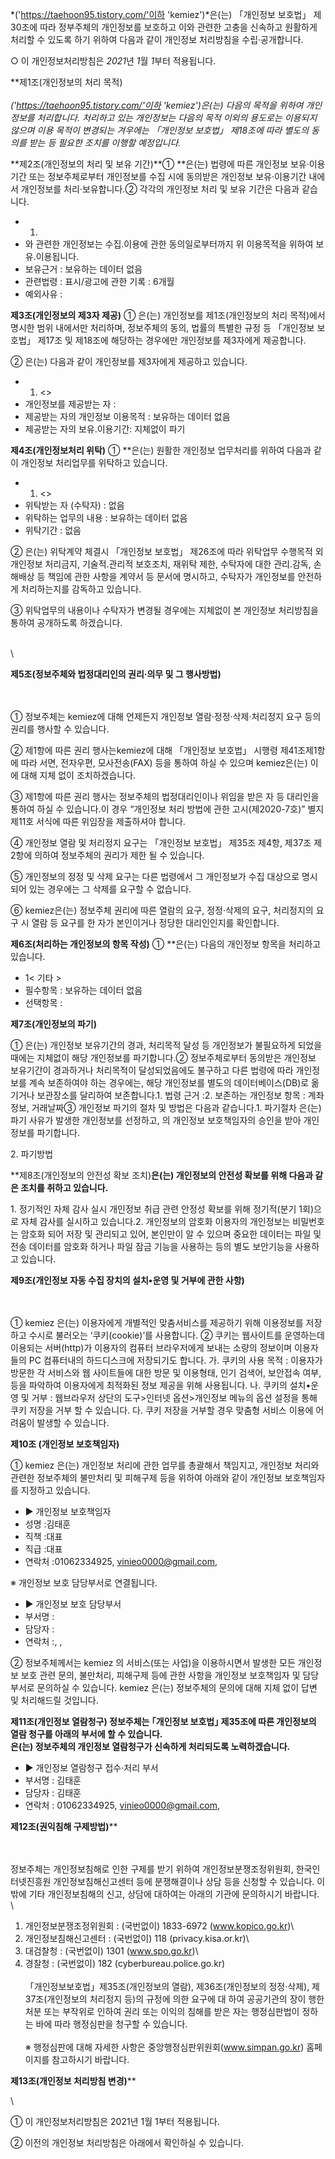 *('https://taehoon95.tistory.com/'이하 'kemiez')*은(는) 「개인정보
보호법」 제30조에 따라 정부주체의 개인정보를 보호하고 이와 관련한 고충을
신속하고 원활하게 처리할 수 있도록 하기 위하여 다음과 같이 개인정보
처리방침을 수립·공개합니다.

○ 이 개인정보처리방침은 *2021*년 *1*월 *1*부터 적용됩니다.

**제1조(개인정보의 처리 목적)\
\
*('https://taehoon95.tistory.com/'이하 'kemiez')*은(는) 다음의 목적을
위하여 개인정보를 처리합니다. 처리하고 있는 개인정보는 다음의 목적
이외의 용도로는 이용되지 않으며 이용 목적이 변경되는 겨우에는 「개인정보
보호법」 제18조에 따라 별도의 동의를 받는 등 필요한 조치를 이행할
예정입니다.**

**제2조(개인정보의 처리 및 보유 기간)**① **은(는) 법령에 따른 개인정보
보유·이용기간 또는 정보주체로부터 개인정보를 수집 시에 동의받은 개인정보
보유·이용기간 내에서 개인정보를 처리·보유합니다.② 각각의 개인정보 처리
및 보유 기간은 다음과 같습니다.

-   1.
-   와 관련한 개인정보는 수집.이용에 관한 동의일로부터까지 위 이용목적을
    위하여 보유.이용됩니다.
-   보유근거 : 보유하는 데이터 없음
-   관련법령 : 표시/광고에 관한 기록 : 6개월
-   예외사유 :

**제3조(개인정보의 제3자 제공)** ① 은(는) 개인정보를 제1조(개인정보의
처리 목적)에서 명시한 범위 내에서만 처리하며, 정보주체의 동의, 법률의
특별한 규정 등 「개인정보 보호법」 제17조 및 제18조에 해당하는 경우에만
개인정보를 제3자에게 제공합니다.

② 은(는) 다음과 같이 개인정보를 제3자에게 제공하고 있습니다.

-   1. \<\>
-   개인정보를 제공받는 자 :
-   제공받는 자의 개인정보 이용목적 : 보유하는 데이터 없음
-   제공받는 자의 보유.이용기간: 지체없이 파기

**제4조(개인정보처리 위탁)** ① **은(는) 원활한 개인정보 업무처리를
위하여 다음과 같이 개인정보 처리업무를 위탁하고 있습니다.

-   1. \<\>
-   위탁받는 자 (수탁자) : 없음
-   위탁하는 업무의 내용 : 보유하는 데이터 없음
-   위탁기간 : 없음

② 은(는) 위탁계약 체결시 「개인정보 보호법」 제26조에 따라 위탁업무
수행목적 외 개인정보 처리금지, 기술적․관리적 보호조치, 재위탁 제한,
수탁자에 대한 관리․감독, 손해배상 등 책임에 관한 사항을 계약서 등 문서에
명시하고, 수탁자가 개인정보를 안전하게 처리하는지를 감독하고 있습니다.

③ 위탁업무의 내용이나 수탁자가 변경될 경우에는 지체없이 본 개인정보
처리방침을 통하여 공개하도록 하겠습니다.

\
\

**제5조(정보주체와 법정대리인의 권리·의무 및 그 행사방법)**

\
\
① 정보주체는 kemiez에 대해 언제든지 개인정보 열람·정정·삭제·처리정지
요구 등의 권리를 행사할 수 있습니다.

② 제1항에 따른 권리 행사는kemiez에 대해 「개인정보 보호법」 시행령
제41조제1항에 따라 서면, 전자우편, 모사전송(FAX) 등을 통하여 하실 수
있으며 kemiez은(는) 이에 대해 지체 없이 조치하겠습니다.

③ 제1항에 따른 권리 행사는 정보주체의 법정대리인이나 위임을 받은 자 등
대리인을 통하여 하실 수 있습니다.이 경우 “개인정보 처리 방법에 관한
고시(제2020-7호)” 별지 제11호 서식에 따른 위임장을 제출하셔야 합니다.

④ 개인정보 열람 및 처리정지 요구는 「개인정보 보호법」 제35조 제4항,
제37조 제2항에 의하여 정보주체의 권리가 제한 될 수 있습니다.

⑤ 개인정보의 정정 및 삭제 요구는 다른 법령에서 그 개인정보가 수집
대상으로 명시되어 있는 경우에는 그 삭제를 요구할 수 없습니다.

⑥ kemiez은(는) 정보주체 권리에 따른 열람의 요구, 정정·삭제의 요구,
처리정지의 요구 시 열람 등 요구를 한 자가 본인이거나 정당한 대리인인지를
확인합니다.

**제6조(처리하는 개인정보의 항목 작성)** ① **은(는) 다음의 개인정보
항목을 처리하고 있습니다.

-   1\< 기타 \>
-   필수항목 : 보유하는 데이터 없음
-   선택항목 :

**제7조(개인정보의 파기)**

① 은(는) 개인정보 보유기간의 경과, 처리목적 달성 등 개인정보가
불필요하게 되었을 때에는 지체없이 해당 개인정보를 파기합니다.②
정보주체로부터 동의받은 개인정보 보유기간이 경과하거나 처리목적이
달성되었음에도 불구하고 다른 법령에 따라 개인정보를 계속 보존하여야 하는
경우에는, 해당 개인정보를 별도의 데이터베이스(DB)로 옮기거나 보관장소를
달리하여 보존합니다.1. 법령 근거 :2. 보존하는 개인정보 항목 : 계좌정보,
거래날짜③ 개인정보 파기의 절차 및 방법은 다음과 같습니다.1. 파기절차
은(는) 파기 사유가 발생한 개인정보를 선정하고, 의 개인정보 보호책임자의
승인을 받아 개인정보를 파기합니다.

​2. 파기방법

**제8조(개인정보의 안전성 확보 조치)**은(는) 개인정보의 안전성 확보를
위해 다음과 같은 조치를 취하고 있습니다.**

​1. 정기적인 자체 감사 실시 개인정보 취급 관련 안정성 확보를 위해
정기적(분기 1회)으로 자체 감사를 실시하고 있습니다.2. 개인정보의 암호화
이용자의 개인정보는 비밀번호는 암호화 되어 저장 및 관리되고 있어,
본인만이 알 수 있으며 중요한 데이터는 파일 및 전송 데이터를 암호화
하거나 파일 잠금 기능을 사용하는 등의 별도 보안기능을 사용하고 있습니다.

**제9조(개인정보 자동 수집 장치의 설치•운영 및 거부에 관한 사항)**

\
\
① kemiez 은(는) 이용자에게 개별적인 맞춤서비스를 제공하기 위해
이용정보를 저장하고 수시로 불러오는 ‘쿠키(cookie)’를 사용합니다. ②
쿠키는 웹사이트를 운영하는데 이용되는 서버(http)가 이용자의 컴퓨터
브라우저에게 보내는 소량의 정보이며 이용자들의 PC 컴퓨터내의
하드디스크에 저장되기도 합니다. 가. 쿠키의 사용 목적 : 이용자가 방문한
각 서비스와 웹 사이트들에 대한 방문 및 이용형태, 인기 검색어, 보안접속
여부, 등을 파악하여 이용자에게 최적화된 정보 제공을 위해 사용됩니다. 나.
쿠키의 설치•운영 및 거부 : 웹브라우저 상단의 도구\>인터넷 옵션\>개인정보
메뉴의 옵션 설정을 통해 쿠키 저장을 거부 할 수 있습니다. 다. 쿠키 저장을
거부할 경우 맞춤형 서비스 이용에 어려움이 발생할 수 있습니다.

**제10조 (개인정보 보호책임자)**

① kemiez 은(는) 개인정보 처리에 관한 업무를 총괄해서 책임지고, 개인정보
처리와 관련한 정보주체의 불만처리 및 피해구제 등을 위하여 아래와 같이
개인정보 보호책임자를 지정하고 있습니다.

-   ▶ 개인정보 보호책임자
-   성명 :김태훈
-   직책 :대표
-   직급 :대표
-   연락처 :01062334925, vinieo0000@gmail.com,

※ 개인정보 보호 담당부서로 연결됩니다.

-   ▶ 개인정보 보호 담당부서
-   부서명 :
-   담당자 :
-   연락처 :, ,

② 정보주체께서는 kemiez 의 서비스(또는 사업)을 이용하시면서 발생한 모든
개인정보 보호 관련 문의, 불만처리, 피해구제 등에 관한 사항을 개인정보
보호책임자 및 담당부서로 문의하실 수 있습니다. kemiez 은(는) 정보주체의
문의에 대해 지체 없이 답변 및 처리해드릴 것입니다.

**제11조(개인정보 열람청구) 정보주체는 ｢개인정보 보호법｣ 제35조에 따른
개인정보의 열람 청구를 아래의 부서에 할 수 있습니다.\
은(는) 정보주체의 개인정보 열람청구가 신속하게 처리되도록
노력하겠습니다.**

-   ▶ 개인정보 열람청구 접수·처리 부서
-   부서명 : 김태훈
-   담당자 : 김태훈
-   연락처 : 01062334925, vinieo0000@gmail.com,

**제12조(권익침해 구제방법)****

\
\
정보주체는 개인정보침해로 인한 구제를 받기 위하여
개인정보분쟁조정위원회, 한국인터넷진흥원 개인정보침해신고센터 등에
분쟁해결이나 상담 등을 신청할 수 있습니다. 이 밖에 기타 개인정보침해의
신고, 상담에 대하여는 아래의 기관에 문의하시기 바랍니다.\
\
 1. 개인정보분쟁조정위원회 : (국번없이) 1833-6972 (www.kopico.go.kr)\
 2. 개인정보침해신고센터 : (국번없이) 118 (privacy.kisa.or.kr)\
 3. 대검찰청 : (국번없이) 1301 (www.spo.go.kr)\
 4. 경찰청 : (국번없이) 182 (cyberbureau.police.go.kr)\
\
 「개인정보보호법」제35조(개인정보의 열람), 제36조(개인정보의
정정·삭제), 제37조(개인정보의 처리정지 등)의 규정에 의한 요구에 대 하여
공공기관의 장이 행한 처분 또는 부작위로 인하여 권리 또는 이익의 침해를
받은 자는 행정심판법이 정하는 바에 따라 행정심판을 청구할 수 있습니다.\
\
 ※ 행정심판에 대해 자세한 사항은 중앙행정심판위원회(www.simpan.go.kr)
홈페이지를 참고하시기 바랍니다.

**제13조(개인정보 처리방침 변경)****

\

① 이 개인정보처리방침은 2021년 1월 1부터 적용됩니다.

② 이전의 개인정보 처리방침은 아래에서 확인하실 수 있습니다.

